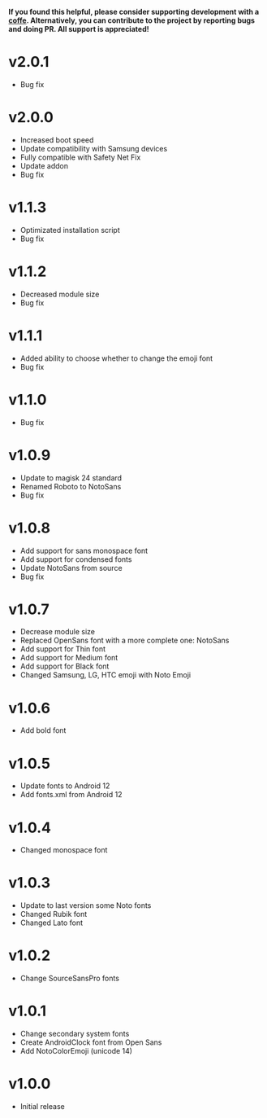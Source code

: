**If you found this helpful, please consider supporting development with a [coffe](https://www.paypal.me/f3ff0). Alternatively, you can contribute to the project by reporting bugs and doing PR. All support is appreciated!**

# v2.0.1

- Bug fix

# v2.0.0

- Increased boot speed
- Update compatibility with Samsung devices
- Fully compatible with Safety Net Fix
- Update addon
- Bug fix

# v1.1.3

- Optimizated installation script
- Bug fix

# v1.1.2

- Decreased module size
- Bug fix

# v1.1.1

- Added ability to choose whether to change the emoji font
- Bug fix

# v1.1.0

- Bug fix

# v1.0.9

- Update to magisk 24 standard
- Renamed Roboto to NotoSans
- Bug fix

# v1.0.8

- Add support for sans monospace font
- Add support for condensed fonts
- Update NotoSans from source
- Bug fix

# v1.0.7

- Decrease module size
- Replaced OpenSans font with a more complete one: NotoSans
- Add support for Thin font
- Add support for Medium font
- Add support for Black font
- Changed Samsung, LG, HTC emoji with Noto Emoji

# v1.0.6

- Add bold font

# v1.0.5

- Update fonts to Android 12
- Add fonts.xml from Android 12

# v1.0.4

- Changed monospace font

# v1.0.3

- Update to last version some Noto fonts
- Changed Rubik font
- Changed Lato font

# v1.0.2

- Change SourceSansPro fonts

# v1.0.1

- Change secondary system fonts
- Create AndroidClock font from Open Sans
- Add NotoColorEmoji (unicode 14)

# v1.0.0

- Initial release
